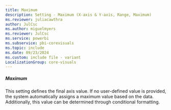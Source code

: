 ```yaml
---
title: Maximum
description: Setting - Maximum (X-axis & Y-axis, Range, Maximum)
ms.reviewer: juliacawthra
author: JulCsc
ms.author: miguelmyers
ms.reviewer: JulCsc
ms.service: powerbi
ms.subservice: pbi-corevisuals
ms.topic: include
ms.date: 09/23/2024
ms.custom: include file - variant
LocalizationGroup: core-visuals
---
```

##### Maximum

This setting defines the final axis value. If no user-defined value is provided, the system automatically assigns a maximum value based on the data. Additionally, this value can be determined through conditional formatting.
